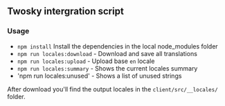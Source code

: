 ## Twosky intergration script

### Usage

- `npm install` Install the dependencies in the local node_modules folder
- `npm run locales:download` - Download and save all translations
- `npm run locales:upload` - Upload base `en` locale
- `npm run locales:summary` - Shows the current locales summary
- 'npm run locales:unused' - Shows a list of unused strings

After download you'll find the output locales in the `client/src/__locales/` folder.
